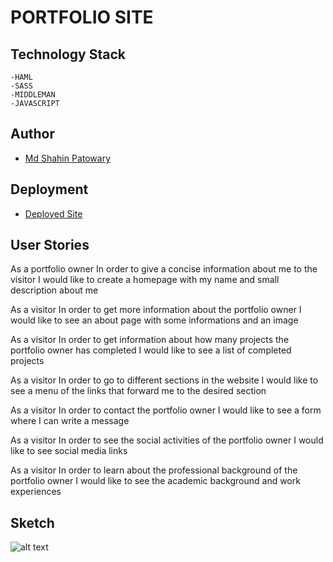 # PORTFOLIO SITE

## Technology Stack
    -HAML
    -SASS
    -MIDDLEMAN
    -JAVASCRIPT


## Author
- [Md Shahin Patowary](https://github.com/shahin1290/)

## Deployment
- [Deployed Site](https://md-shahin-patowary.netlify.com/)

## User Stories

As a portfolio owner
In order to give a concise information about me to the visitor 
I would like to create a homepage with my name and small description about me

As a visitor
In order to get more information about the portfolio owner
I would like to see an about page with some informations and an image

As a visitor
In order to get information about how many projects the portfolio owner has completed
I would like to see a list of completed projects

As a visitor 
In order to go to different sections in the website
I would like to see a menu of the links that forward me to the desired section

As a visitor
In order to contact the portfolio owner
I would like to see a form where I can write a message

As a visitor
In order to see the social activities of the portfolio owner
I would like to see social media links

As a visitor
In order to learn about the professional background of the portfolio owner
I would like to see the academic background and work experiences

## Sketch
![alt text](http://imagges/drawing.png)